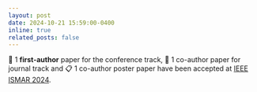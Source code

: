 ```yaml
---
layout: post
date: 2024-10-21 15:59:00-0400
inline: true
related_posts: false
---
```


:pencil: 1 **first-author** paper for the conference track, :newspaper: 1 co-author paper for journal track and :clipboard: 1 co-author poster paper have been accepted at [IEEE ISMAR 2024](https://www.ieeeismar.net/2024/index.html).
